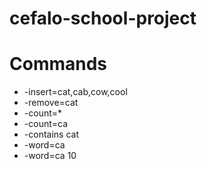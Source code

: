 # cefalo-school-project
# Commands 
- -insert=cat,cab,cow,cool
- -remove=cat
- -count=*
- -count=ca
- -contains cat
- -word=ca
- -word=ca 10